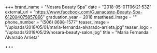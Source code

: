 +++
brand_name = "Nosara Beauty Spa"
date = "2018-05-01T06:21:53Z"
external_url = "https://www.facebook.com/Guanacaste-Beauty-Spa-612004075857866"
graduation_year = 2018
masthead_image = ""
phone_number = "(506) 8688-1577"
teaser_image = "/uploads/2018/05/01/maria-fernanda-alvarado-arrieta.jpg"
teaser_logo = "/uploads/2018/05/29/nosara-beauty-salon.jpg"
title = "Maria Fernanda Alvarado Arrieta"

+++
